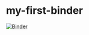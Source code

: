 # my-first-binder
[![Binder](https://mybinder.org/badge_logo.svg)](https://mybinder.org/v2/gh/JayRKyd/my-first-binder/master)
